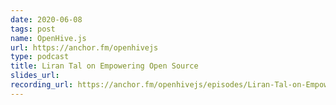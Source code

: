 ```yaml
---
date: 2020-06-08
tags: post
name: OpenHive.js
url: https://anchor.fm/openhivejs
type: podcast
title: Liran Tal on Empowering Open Source
slides_url:
recording_url: https://anchor.fm/openhivejs/episodes/Liran-Tal-on-Empowering-Open-Source-ef6lt7
---
```

